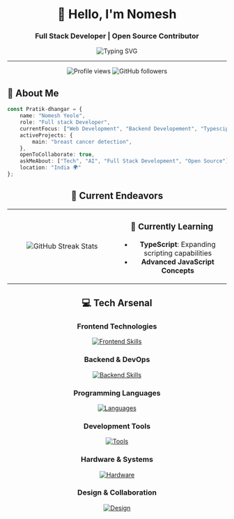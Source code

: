 <div align="center">
  
# 👋 Hello, I'm Nomesh

### Full Stack Developer | Open Source Contributor

<img src="https://readme-typing-svg.herokuapp.com?font=Fira+Code&pause=1000&color=00D4FF&center=true&vCenter=true&width=435&lines=Full+Stack+Developer;AI+%26+Tech+Enthusiast;Always+Learning+New+Technologies" alt="Typing SVG" />

---

<img src="https://komarev.com/ghpvc/?username=Pratik-dhangar&label=Profile%20Views&color=0e75b6&style=flat" alt="Profile views" />
<img src="https://img.shields.io/github/followers/Pratik-dhangar?label=Followers&style=social" alt="GitHub followers" />

</div>

## 🚀 About Me

```typescript
const Pratik-dhangar = {
    name: "Nomesh Yeole",
    role: "Full stack Developer",
    currentFocus: ["Web Development", "Backend Developement", "Typescipt"],
    activeProjects: {
        main: "breast cancer detection",
    },
    openToCollaborate: true,
    askMeAbout: ["Tech", "AI", "Full Stack Development", "Open Source"],
    location: "India 🌍"
};
```
<div align="center">

## 🎯 Current Endeavors

<table>
<tr>
<td align="center" width="50%">
<img src="https://github-readme-streak-stats-eight.vercel.app/?user=nomeshyeole&theme=tokyonight&hide_border=true" alt="GitHub Streak Stats" />
</td>
<td align="center" width="50%">


### 🌱 Currently Learning
- **TypeScript**: Expanding scripting capabilities
- **Advanced JavaScript Concepts**

</td>
</tr>
</table>

## 💻 Tech Arsenal

<div align="center">

### Frontend Technologies
[![Frontend Skills](https://skillicons.dev/icons?i=js,ts,html,css,react,bootstrap,tailwind)](https://skillicons.dev)

### Backend & DevOps
[![Backend Skills](https://skillicons.dev/icons?i=nodejs,express,mysql,postgres,mongodb)](https://skillicons.dev)

### Programming Languages
[![Languages](https://skillicons.dev/icons?i=c,js)](https://skillicons.dev)

### Development Tools
[![Tools](https://skillicons.dev/icons?i=vscode,postman,git,github)](https://skillicons.dev)

### Hardware & Systems
[![Hardware](https://skillicons.dev/icons?i=windows)](https://skillicons.dev)

### Design & Collaboration
[![Design](https://skillicons.dev/icons?i=figma,notion,discord)](https://skillicons.dev)

</div>

</div>


